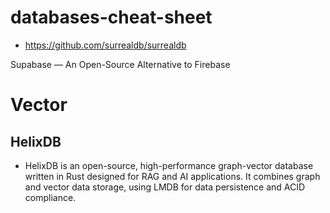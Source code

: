 # databases-cheat-sheet


- https://github.com/surrealdb/surrealdb


 Supabase — An Open-Source Alternative to Firebase


# Vector

## HelixDB 
- HelixDB is an open-source, high-performance graph-vector database written in Rust designed for RAG and AI applications. It combines graph and vector data storage, using LMDB for data persistence and ACID compliance. 
